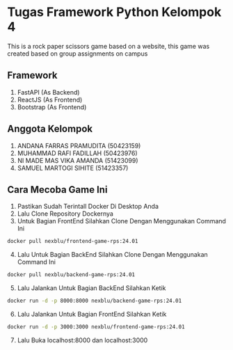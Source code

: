 # Tugas Framework Python Kelompok 4
This is a rock paper scissors game based on a website, this game was created based on group assignments on campus

## Framework
1. FastAPI (As Backend)
2. ReactJS (As Frontend)
3. Bootstrap (As Frontend)

## Anggota Kelompok
1. ANDANA FARRAS PRAMUDITA (50423159)
2. MUHAMMAD RAFI FADILLAH (50423976)
3. NI MADE MAS VIKA AMANDA (51423099)
4. SAMUEL MARTOGI SIHITE (51423357)

## Cara Mecoba Game Ini
1. Pastikan Sudah Terintall Docker Di Desktop Anda
2. Lalu Clone Repository Dockernya
3. Untuk Bagian FrontEnd Silahkan Clone Dengan Menggunakan Command Ini
```bash
docker pull nexblu/frontend-game-rps:24.01
```
4. Lalu Untuk Bagian BackEnd Silahkan Clone Dengan Menggunakan Command Ini
```bash
docker pull nexblu/backend-game-rps:24.01
```
5. Lalu Jalankan Untuk Bagian BackEnd Silahkan Ketik 
```bash
docker run -d -p 8000:8000 nexblu/backend-game-rps:24.01
```
6. Lalu Jalankan Untuk Bagian FrontEnd Silahkan Ketik 
```bash
docker run -d -p 3000:3000 nexblu/frontend-game-rps:24.01
```
7. Lalu Buka localhost:8000 dan localhost:3000
